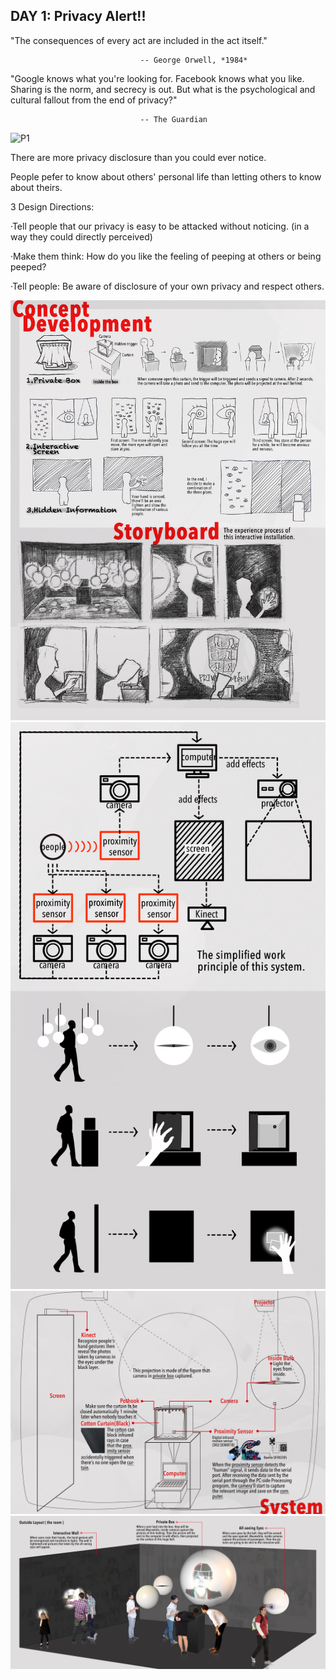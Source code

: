 ## DAY 1: Privacy Alert!!

"The consequences of every act are included in the act itself."

                                 -- George Orwell, *1984*
                                 
"Google knows what you're looking for. Facebook knows what you like. Sharing is the norm, and secrecy is out. But what is the psychological and cultural fallout from the end of privacy?"

                                 -- The Guardian
                                 
![P1](1.jpg)

There are more privacy disclosure than you could ever notice.

People pefer to know about others' personal life than letting others to know about theirs.

3 Design Directions:

·Tell people that our privacy is easy to be attacked without noticing. (in a way they could directly perceived)

·Make them think: How do you like the feeling of peeping at others or being peeped?

·Tell people: Be aware of disclosure of your own privacy and respect others.

![p2](2concept.jpg)
![p3](3.jpg)
![p4](4.jpg)
![p5](5.jpg)
